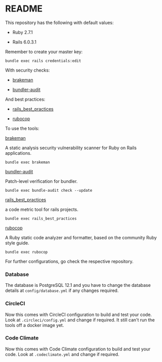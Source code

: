 # README

This repository has the following with default values: 

* Ruby 2.7.1

* Rails 6.0.3.1

Remember to create your master key: 

`bundle exec rails credentials:edit`

With security checks:

* [brakeman](https://github.com/presidentbeef/brakeman) 

* [bundler-audit](https://github.com/rubysec/bundler-audit)

And best practices:

* [rails_best_practices](https://github.com/flyerhzm/rails_best_practices)

* [rubocop](https://www.github.com/rubocop-hq/rubocop)

To use the tools:

[brakeman](https://github.com/presidentbeef/brakeman)

A static analysis security vulnerability scanner for Ruby on Rails applications.

`bundle exec brakeman`

[bundler-audit](https://github.com/rubysec/bundler-audit)

Patch-level verification for bundler.

`bundle exec bundle-audit check --update`

[rails_best_practices](https://github.com/flyerhzm/rails_best_practices)

a code metric tool for rails projects.

`bundle exec rails_best_practices`

[rubocop](https://www.github.com/rubocop-hq/rubocop)

A Ruby static code analyzer and formatter, based on the community Ruby style guide.

`bundle exec rubocop`

For further configurations, go check the respective repository.

### Database

The database is PostgreSQL 12.1 and you have to change the database details at `config/database.yml` if any changes required.

### CircleCI

Now this comes with CircleCI configuration to build and test your code. Look at `.circleci/config.yml` and change if required. It still can't run the tools off a docker image yet.

### Code Climate

Now this comes with Code Climate configuration to build and test your code. Look at `.codeclimate.yml` and change if required.
